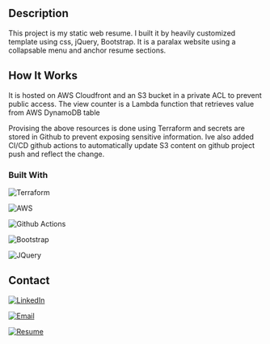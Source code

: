 <br />
<!-- PROJECT LOGO -->
<br />

<!-- TABLE OF CONTENTS -->
<!-- <details>
  <summary>Table of Contents</summary>
  <ol>
  <li><a href="#description">Description</a></li>
    <li>
      <a href="#how-it-works">How It Works</a></li>
    </li>
    <li>
      <a href="#built-with">Built With</a></li>
    </li>
    <li>
      <a href="#contact">Contact</a></li>
    </li>
  </ol>
</details> -->

## Description

This project is my static web resume. I built it by heavily customized template using css, jQuery, Bootstrap. It is a paralax website using a collapsable menu and anchor resume sections.

## How It Works

It is hosted on AWS Cloudfront and an S3 bucket in a private ACL to prevent public access. The view counter is a Lambda function that retrieves value from AWS DynamoDB table

Provising the above resources is done using Terraform and secrets are stored in Github to prevent exposing sensitive information. Ive also added CI/CD github actions to automatically update S3 content on github project push and reflect the change.

### Built With

![Terraform][terraform-shield]

![AWS][aws-shield]

![Github Actions][github-shield]

![Bootstrap][bootstrap-shield]

![JQuery][JQuery-shield]

<!-- CONTACT -->

## Contact

[![LinkedIn][linkedin-shield]][linkedin-url]

[![Email][email-shield]][email-address]

[![Resume][web-shield]](https://d38sqjbcrjmc70.cloudfront.net/)

<!-- MARKDOWN SHIELDS -->

[web-shield]: https://img.shields.io/badge/Resume-darkred?style=for-the-badge&logo=read.cv&logoColor=white
[linkedin-shield]: https://img.shields.io/badge/-LinkedIn-black.svg?style=for-the-badge&logo=linkedin&colorB=blue
[outlook-shield]: https://img.shields.io/badge/Microsoft_Outlook-0078D4?style=for-the-badge&logo=microsoft-outlook&logoColor=white
[terraform-shield]: https://img.shields.io/badge/terraform-%235835CC.svg?style=for-the-badge&logo=terraform&logoColor=white
[Bootstrap-shield]: https://img.shields.io/badge/Bootstrap-563D7C?style=for-the-badge&logo=bootstrap&logoColor=white
[JQuery-shield]: https://img.shields.io/badge/jQuery-0769AD?style=for-the-badge&logo=jquery&logoColor=white
[email-shield]: https://img.shields.io/badge/Email-white?style=for-the-badge&logo=maildotru&logoColor=blue
[aws-shield]: https://img.shields.io/badge/Amazon_AWS-FF9900?style=for-the-badge&logo=amazonaws&logoColor=white
[github-shield]: https://img.shields.io/badge/Github_Actions-lightblue?style=for-the-badge&logo=githubactions&logoColor=grey

<!-- SHIELD URLS -->

[linkedin-url]: https://linkedin.com/in/ragyriad
[email-address]: mailto:ragyyriad@hotmail.com
[resume-link]: https://d38sqjbcrjmc70.cloudfront.net
